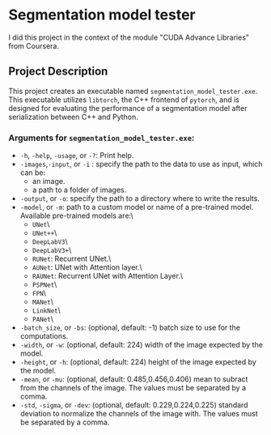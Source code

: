 # Segmentation model tester
I did this project in the context of the module "CUDA Advance Libraries" from Coursera.

## Project Description

This project creates an executable named `segmentation_model_tester.exe`. This executable utilizes `libtorch`, the C++ frontend of `pytorch`, and is designed for evaluating the performance of a segmentation model after serialization between C++ and Python.

### Arguments for `segmentation_model_tester.exe`:
- `-h`, `-help`, `-usage`, or `-?`: Print help.
- `-images`,`-input`, or `-i` : specify the path to the data to use as input, which can be:
  - an image.
  - a path to a folder of images.
- `-output`, or `-o`: specify the path to a directory where to write the results.
- `-model`, or `-m`: path to a custom model or name of a pre-trained model. Available pre-trained models are:\
  - `UNet`\
  - `UNet++`\
  - `DeepLabV3`\
  - `DeepLabV3+`\
  - `RUNet`: Recurrent UNet.\
  - `AUNet`: UNet with Attention layer.\
  - `RAUNet`: Recurrent UNet with Attention Layer.\
  - `PSPNet`\
  - `FPN`\
  - `MANet`\
  - `LinkNet`\
  - `PANet`\
- `-batch_size`, or `-bs`: (optional, default: -1) batch size to use for the computations.
- `-width`, or `-w`: (optional, default: 224) width of the image expected by the model.
- `-height`, or `-h`: (optional, default: 224) height of the image expected by the model.
- `-mean`, or `-mu`: (optional, default: 0.485,0.456,0.406) mean to subract from the channels of the image. The values must be separated by a comma.
- `-std`, `-sigma`, or `-dev`: (optional, default: 0.229,0.224,0.225) standard deviation to normalize the channels of the image with. The values must be separated by a comma.
